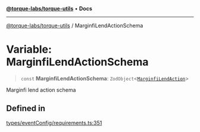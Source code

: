[**@torque-labs/torque-utils**](../README.md) • **Docs**

***

[@torque-labs/torque-utils](../README.md) / MarginfiLendActionSchema

# Variable: MarginfiLendActionSchema

> `const` **MarginfiLendActionSchema**: `ZodObject`\<[`MarginfiLendAction`](../type-aliases/MarginfiLendAction.md)\>

Marginfi lend action schema

## Defined in

[types/eventConfig/requirements.ts:351](https://github.com/torque-labs/torque-utils/blob/c76fb4101d477d1e8e6fb4f5de7a277964527c27/types/eventConfig/requirements.ts#L351)
